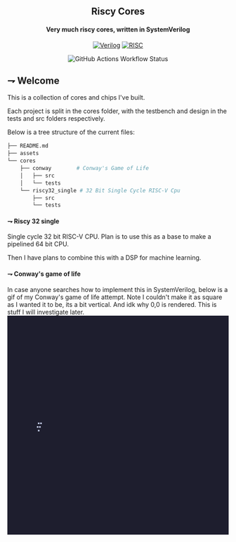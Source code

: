 <div align="center">

## Riscy Cores
#### Very much riscy cores, written in SystemVerilog

[![Verilog](https://img.shields.io/badge/SystemVerilog-00599C.svg?style=for-the-badge&logoColor=white&logo=systemverilog)]()
[![RISC](https://img.shields.io/badge/risc--v-283272.svg?style=for-the-badge&logoColor=white&logo=riscv)]()

![GitHub Actions Workflow Status](https://img.shields.io/github/actions/workflow/status/21st-centuryman/riscy_cores/main.yaml?branch=main&style=for-the-badge&logo=github&logoColor=white&label=TestBenches&labelColor=black)
</div>


## ⇁  Welcome
This is a collection of cores and chips I've built.

Each project is split in the cores folder, with the testbench and design in the tests and src folders respectively.

Below is a tree structure of the current files:
```bash
├── README.md
├── assets
└── cores
    ├── conway        # Conway's Game of Life
    │   ├── src
    │   └── tests
    └── riscy32_single # 32 Bit Single Cycle RISC-V Cpu
        ├── src
        └── tests

```

#### ⇁  Riscy 32 single
Single cycle 32 bit RISC-V CPU. Plan is to use this as a base to make a pipelined 64 bit CPU. 

Then I have plans to combine this with a DSP for machine learning.


#### ⇁  Conway's game of life
In case anyone searches how to implement this in SystemVerilog, below is a gif of my Conway's game of life attempt.
Note I couldn't make it as square as I wanted it to be, its a bit vertical. And idk why 0,0 is rendered. This is stuff I will investigate later.
![Conway](./assets/conway.gif)
